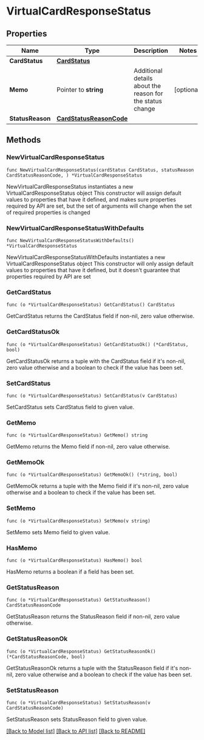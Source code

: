 # VirtualCardResponseStatus

## Properties

Name | Type | Description | Notes
------------ | ------------- | ------------- | -------------
**CardStatus** | [**CardStatus**](CardStatus.md) |  | 
**Memo** | Pointer to **string** | Additional details about the reason for the status change | [optional] 
**StatusReason** | [**CardStatusReasonCode**](CardStatusReasonCode.md) |  | 

## Methods

### NewVirtualCardResponseStatus

`func NewVirtualCardResponseStatus(cardStatus CardStatus, statusReason CardStatusReasonCode, ) *VirtualCardResponseStatus`

NewVirtualCardResponseStatus instantiates a new VirtualCardResponseStatus object
This constructor will assign default values to properties that have it defined,
and makes sure properties required by API are set, but the set of arguments
will change when the set of required properties is changed

### NewVirtualCardResponseStatusWithDefaults

`func NewVirtualCardResponseStatusWithDefaults() *VirtualCardResponseStatus`

NewVirtualCardResponseStatusWithDefaults instantiates a new VirtualCardResponseStatus object
This constructor will only assign default values to properties that have it defined,
but it doesn't guarantee that properties required by API are set

### GetCardStatus

`func (o *VirtualCardResponseStatus) GetCardStatus() CardStatus`

GetCardStatus returns the CardStatus field if non-nil, zero value otherwise.

### GetCardStatusOk

`func (o *VirtualCardResponseStatus) GetCardStatusOk() (*CardStatus, bool)`

GetCardStatusOk returns a tuple with the CardStatus field if it's non-nil, zero value otherwise
and a boolean to check if the value has been set.

### SetCardStatus

`func (o *VirtualCardResponseStatus) SetCardStatus(v CardStatus)`

SetCardStatus sets CardStatus field to given value.


### GetMemo

`func (o *VirtualCardResponseStatus) GetMemo() string`

GetMemo returns the Memo field if non-nil, zero value otherwise.

### GetMemoOk

`func (o *VirtualCardResponseStatus) GetMemoOk() (*string, bool)`

GetMemoOk returns a tuple with the Memo field if it's non-nil, zero value otherwise
and a boolean to check if the value has been set.

### SetMemo

`func (o *VirtualCardResponseStatus) SetMemo(v string)`

SetMemo sets Memo field to given value.

### HasMemo

`func (o *VirtualCardResponseStatus) HasMemo() bool`

HasMemo returns a boolean if a field has been set.

### GetStatusReason

`func (o *VirtualCardResponseStatus) GetStatusReason() CardStatusReasonCode`

GetStatusReason returns the StatusReason field if non-nil, zero value otherwise.

### GetStatusReasonOk

`func (o *VirtualCardResponseStatus) GetStatusReasonOk() (*CardStatusReasonCode, bool)`

GetStatusReasonOk returns a tuple with the StatusReason field if it's non-nil, zero value otherwise
and a boolean to check if the value has been set.

### SetStatusReason

`func (o *VirtualCardResponseStatus) SetStatusReason(v CardStatusReasonCode)`

SetStatusReason sets StatusReason field to given value.



[[Back to Model list]](../../README.md#documentation-for-models) [[Back to API list]](../../README.md#documentation-for-api-endpoints) [[Back to README]](../../README.md)


